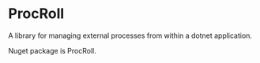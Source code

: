 # ProcRoll

A library for managing external processes from within a dotnet application.

Nuget package is ProcRoll.
